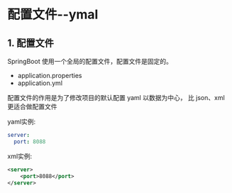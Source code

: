 # 配置文件--ymal
## 1. 配置文件
SpringBoot 使用一个全局的配置文件，配置文件是固定的。
* application.properties
* application.yml

配置文件的作用是为了修改项目的默认配置
yaml 以数据为中心， 比 json、xml 更适合做配置文件

yaml实例:
```yaml
server:
  port: 8088
```

xml实例:
```xml
<server>
    <port>8088</port>
</server>
```